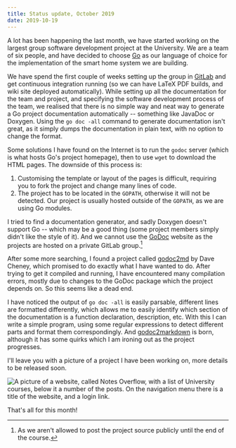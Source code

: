 ```yaml
---
title: Status update, October 2019
date: 2019-10-19
---
```


A lot has been happening the last month, we have started working on the
largest group software development project at the University. We are a team
of six people, and have decided to choose [Go](/languages/go/) as our language
of choice for the implementation of the smart home system we are building.  

We have spend the first couple of weeks setting up the group in [GitLab] and
get continuous integration running (so we can have LaTeX PDF builds, and wiki
site deployed automatically). While setting up all the documentation for the
team and project, and specifying the software development process of the team,
we realised that there is no simple way and neat way to generate a Go project
documentation automatically -- something like JavaDoc or Doxygen. Using the
`go doc -all` command to generate documentation isn't great, as it simply
dumps the documentation in plain text, with no option to change the format.  

Some solutions I have found on the Internet is to run the `godoc` server
(which is what hosts Go's project homepage), then to use `wget` to download
the HTML pages. The downside of this process is:

1. Customising the template or layout of the pages is difficult, requiring
you to fork the project and change many lines of code.
2. The project has to be located in the `GOPATH`, otherwise it will not be
detected. Our project is usually hosted outside of the `GOPATH`, as we are
using Go modules.

I tried to find a documentation generator, and sadly Doxygen doesn't support 
Go -- which may be a good thing (some project members simply didn't like the
style of it). And we cannot use the [GoDoc] website as the projects are hosted
on a private GitLab group.[^1]

After some more searching, I found a project called [godoc2md] by Dave Cheney,
which promised to do exactly what I have wanted to do. After trying to get it
compiled and running, I have encountered many compilation errors, mostly due to
changes to the GoDoc package which the project depends on. So this seems like a
dead end.  

I have noticed the output of `go doc -all` is easily parsable, different lines
are formatted differently, which allows me to easily identify which section of
the documentation is a function declaration, description, etc. With this I can
write a simple program, using some regular expressions to detect different
parts and format them correspondingly. And [godoc2markdown] is born, although
it has some quirks which I am ironing out as the project progresses.  

I'll leave you with a picture of a project I have been working on, more details
to be released soon.

![A picture of a website, called Notes Overflow, with a list of University
courses, below it a number of the posts. On the navigation menu there is a
title of the website, and a login link.](notes-overflow-alpha.png)

That's all for this month!

[^1]: As we aren't allowed to post the project source publicly until the end of the course.

[GoDoc]: https://godoc.org/
[godoc2md]: https://github.com/davecheney/godoc2md
[godoc2markdown]: /projects/godoc2markdown/
[GitLab]: https://gitlab.com

